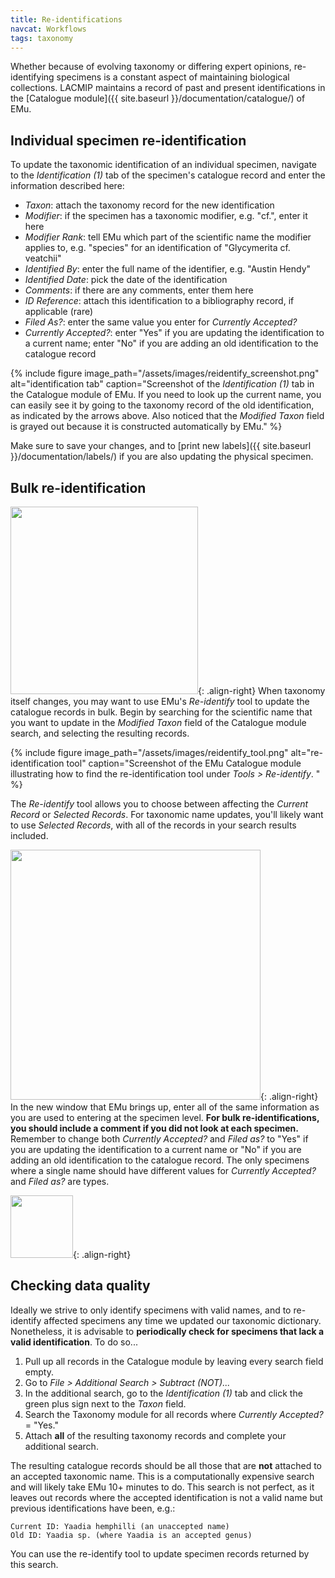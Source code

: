 ```yaml
---
title: Re-identifications
navcat: Workflows
tags: taxonomy
---
```

Whether because of evolving taxonomy or differing expert opinions, re-identifying specimens is a constant aspect of maintaining biological collections. LACMIP maintains a record of past and present identifications in the [Catalogue module]({{ site.baseurl }}/documentation/catalogue/) of EMu.

## Individual specimen re-identification

To update the taxonomic identification of an individual specimen, navigate to the *Identification (1)* tab of the specimen's catalogue record and enter the information described here:
- *Taxon*: attach the taxonomy record for the new identification
- *Modifier*: if the specimen has a taxonomic modifier, e.g. "cf.", enter it here
- *Modifier Rank*: tell EMu which part of the scientific name the modifier applies to, e.g. "species" for an identification of "Glycymerita cf. veatchii"
- *Identified By*: enter the full name of the identifier, e.g. "Austin Hendy"
- *Identified Date*: pick the date of the identification
- *Comments*: if there are any comments, enter them here
- *ID Reference*: attach this identification to a bibliography record, if applicable (rare)
- *Filed As?*: enter the same value you enter for *Currently Accepted?*
- *Currently Accepted?*: enter "Yes" if you are updating the identification to a current name; enter "No" if you are adding an old identification to the catalogue record

{% include figure image_path="/assets/images/reidentify_screenshot.png" alt="identification tab" caption="Screenshot of the *Identification (1)* tab in the Catalogue module of EMu. If you need to  look up the current name, you can easily see it by going to the taxonomy record of the old identification, as indicated by the arrows above. Also noticed that the *Modified Taxon* field is grayed out because it is constructed automatically by EMu." %}

Make sure to save your changes, and to [print new labels]({{ site.baseurl }}/documentation/labels/) if you are also updating the physical specimen.

## Bulk re-identification

<img src="{{ site.baseurl }}/assets/images/reidentify_search.png" alt="" width="300"/>{: .align-right}
When taxonomy itself changes, you may want to use EMu's *Re-identify* tool to update the catalogue records in bulk. Begin by searching for the scientific name that you want to update in the *Modified Taxon* field of the Catalogue module search, and selecting the resulting records.

{% include figure image_path="/assets/images/reidentify_tool.png" alt="re-identification tool" caption="Screenshot of the EMu Catalogue module illustrating how to find the re-identification tool under *Tools > Re-identify*. " %}

The *Re-identify* tool allows you to choose between affecting the *Current Record* or *Selected Records*. For taxonomic name updates, you'll likely want to use *Selected Records*, with all of the records in your search results included.

<img src="{{ site.baseurl }}/assets/images/reidentify_dialog.png" alt="" width="400"/>{: .align-right}
In the new window that EMu brings up, enter all of the same information as you are used to entering at the specimen level. **For bulk re-identifications, you should include a comment if you did not look at each specimen.** Remember to change both *Currently Accepted?* and *Filed as?* to "Yes" if you are updating the identification to a current name or "No" if you are adding an old identification to the catalogue record. The only specimens where a single name should have different values for *Currently Accepted?* and *Filed as?* are types.

<img src="{{ site.baseurl }}/assets/images/reidentifications_non-types.jpg" alt="" width="100"/>{: .align-right}

## Checking data quality

Ideally we strive to only identify specimens with valid names, and to re-identify affected specimens any time we updated our taxonomic dictionary. Nonetheless, it is advisable to **periodically check for specimens that lack a valid identification**. To do so...

1. Pull up all records in the Catalogue module by leaving every search field empty.
1. Go to *File > Additional Search > Subtract (NOT)...*
1. In the additional search, go to the *Identification (1)* tab and click the green plus sign next to the *Taxon* field.
1. Search the Taxonomy module for all records where *Currently Accepted?* = "Yes."
1. Attach **all** of the resulting taxonomy records and complete your additional search.

The resulting catalogue records should be all those that are **not** attached to an accepted taxonomic name. This is a computationally expensive search and will likely take EMu 10+ minutes to do. This search is not perfect, as it leaves out records where the accepted identification is not a valid name but previous identifications have been, e.g.:

```
Current ID: Yaadia hemphilli (an unaccepted name)
Old ID: Yaadia sp. (where Yaadia is an accepted genus)
```

You can use the re-identify tool to update specimen records returned by this search. 
